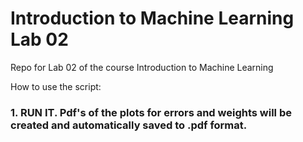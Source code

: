 # Introduction to Machine Learning Lab 02
Repo for Lab 02 of the course Introduction to Machine Learning 

How to use the script: 

### 1. RUN IT. Pdf's of the plots for errors and weights will be created and automatically saved to .pdf format.

